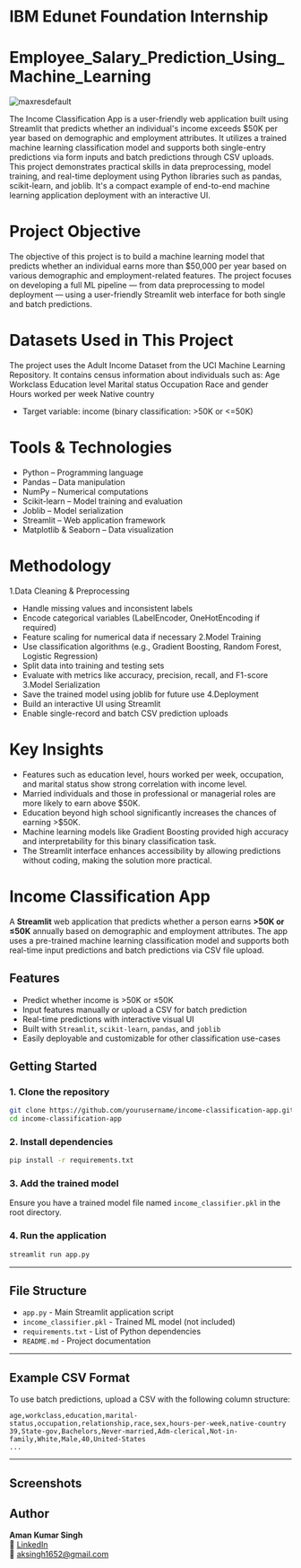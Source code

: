 # IBM Edunet Foundation Internship
# Employee_Salary_Prediction_Using_Machine_Learning
![maxresdefault](https://github.com/user-attachments/assets/889722b0-177e-406d-bb7b-5cfdc6e0f24e)

The Income Classification App is a user-friendly web application built using Streamlit that predicts whether an individual's income exceeds $50K per year based on demographic and employment attributes. It utilizes a trained machine learning classification model and supports both single-entry predictions via form inputs and batch predictions through CSV uploads. This project demonstrates practical skills in data preprocessing, model training, and real-time deployment using Python libraries such as pandas, scikit-learn, and joblib. It's a compact example of end-to-end machine learning application deployment with an interactive UI.

# Project Objective
The objective of this project is to build a machine learning model that predicts whether an individual earns more than $50,000 per year based on various demographic and employment-related features. The project focuses on developing a full ML pipeline — from data preprocessing to model deployment — using a user-friendly Streamlit web interface for both single and batch predictions.

# Datasets Used in This Project
The project uses the Adult Income Dataset from the UCI Machine Learning Repository. It contains census information about individuals such as:
Age
Workclass
Education level
Marital status
Occupation
Race and gender
Hours worked per week
Native country
* Target variable:
income (binary classification: >50K or <=50K)

# Tools & Technologies
* Python – Programming language
* Pandas – Data manipulation
* NumPy – Numerical computations
* Scikit-learn – Model training and evaluation
* Joblib – Model serialization
* Streamlit – Web application framework
* Matplotlib & Seaborn – Data visualization

 
# Methodology
1.Data Cleaning & Preprocessing
* Handle missing values and inconsistent labels
* Encode categorical variables (LabelEncoder, OneHotEncoding if required)
* Feature scaling for numerical data if necessary
2.Model Training
* Use classification algorithms (e.g., Gradient Boosting, Random Forest, Logistic Regression)
* Split data into training and testing sets
* Evaluate with metrics like accuracy, precision, recall, and F1-score
3.Model Serialization
* Save the trained model using joblib for future use
4.Deployment
* Build an interactive UI using Streamlit
* Enable single-record and batch CSV prediction uploads

# Key Insights
* Features such as education level, hours worked per week, occupation, and marital status show strong correlation with income level.
* Married individuals and those in professional or managerial roles are more likely to earn above $50K.
* Education beyond high school significantly increases the chances of earning >$50K.
* Machine learning models like Gradient Boosting provided high accuracy and interpretability for this binary classification task.
* The Streamlit interface enhances accessibility by allowing predictions without coding, making the solution more practical.

# Income Classification App

A **Streamlit** web application that predicts whether a person earns **>50K or ≤50K** annually based on demographic and employment attributes. The app uses a pre-trained machine learning classification model and supports both real-time input predictions and batch predictions via CSV file upload.

## Features

-  Predict whether income is >50K or ≤50K
-  Input features manually or upload a CSV for batch prediction
-  Real-time predictions with interactive visual UI
-  Built with `Streamlit`, `scikit-learn`, `pandas`, and `joblib`
-  Easily deployable and customizable for other classification use-cases

##  Getting Started

### 1. Clone the repository
```bash
git clone https://github.com/yourusername/income-classification-app.git
cd income-classification-app
```

### 2. Install dependencies
```bash
pip install -r requirements.txt
```

### 3. Add the trained model
Ensure you have a trained model file named `income_classifier.pkl` in the root directory.

### 4. Run the application
```bash
streamlit run app.py
```

---

##  File Structure

- `app.py` - Main Streamlit application script
- `income_classifier.pkl` - Trained ML model (not included)
- `requirements.txt` - List of Python dependencies
- `README.md` - Project documentation

---

##  Example CSV Format

To use batch predictions, upload a CSV with the following column structure:

```csv
age,workclass,education,marital-status,occupation,relationship,race,sex,hours-per-week,native-country
39,State-gov,Bachelors,Never-married,Adm-clerical,Not-in-family,White,Male,40,United-States
...
```

---

##  Screenshots



## Author
**Aman Kumar Singh**  
🔗 [LinkedIn](https://www.linkedin.com/in/aman-kumar-singh-71a090206)  
📧 aksingh1652@gmail.com
